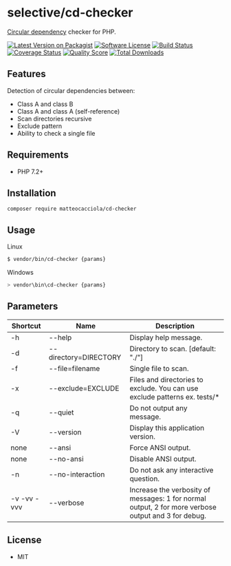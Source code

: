 # selective/cd-checker

[Circular dependency](https://en.wikipedia.org/wiki/Circular_dependency) checker for PHP.

[![Latest Version on Packagist](https://img.shields.io/github/release/selective-php/cd-checker.svg?style=flat-square)](https://packagist.org/packages/selective/cd-checker)
[![Software License](https://img.shields.io/badge/license-MIT-brightgreen.svg?style=flat-square)](LICENSE.md)
[![Build Status](https://img.shields.io/travis/selective-php/cd-checker/master.svg?style=flat-square)](https://travis-ci.org/selective-php/cd-checker)
[![Coverage Status](https://img.shields.io/scrutinizer/coverage/g/selective-php/cd-checker.svg?style=flat-square)](https://scrutinizer-ci.com/g/selective-php/cd-checker/code-structure)
[![Quality Score](https://img.shields.io/scrutinizer/quality/g/selective-php/cd-checker.svg?style=flat-square)](https://scrutinizer-ci.com/g/selective-php/cd-checker/?branch=master)
[![Total Downloads](https://img.shields.io/packagist/dt/selective/cd-checker.svg?style=flat-square)](https://packagist.org/packages/selective/cd-checker/stats)

## Features

Detection of circular dependencies between:

* Class A and class B
* Class A and class A (self-reference)
* Scan directories recursive
* Exclude pattern
* Ability to check a single file

## Requirements

* PHP 7.2+

## Installation

```
composer require matteocacciola/cd-checker
```

## Usage

Linux

```bash
$ vendor/bin/cd-checker {params}
```

Windows

```bash
> vendor\bin\cd-checker {params}
```

## Parameters

Shortcut | Name | Description
------------ | ------------- | -----------
-h | --help | Display help message.
-d | --directory=DIRECTORY | Directory to scan. [default: "./"]
-f | --file=filename | Single file to scan.
-x | --exclude=EXCLUDE | Files and directories to exclude. You can use exclude patterns ex. tests/*
-q | --quiet | Do not output any message.
-V | --version | Display this application version.
none | --ansi | Force ANSI output.
none | --no-ansi | Disable ANSI output.
-n | --no-interaction | Do not ask any interactive question.
-v -vv -vvv | --verbose | Increase the verbosity of messages: 1 for normal output, 2 for more verbose output and 3 for debug.

## License

* MIT
